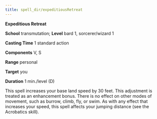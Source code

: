 ```yaml
---
title: spell_dir/expeditiousRetreat
---
```

 **Expeditious Retreat**

**School** transmutation; **Level** bard 1, sorcerer/wizard 1

**Casting Time** 1 standard action

**Components** V, S

**Range** personal

**Target** you

**Duration** 1 min./level (D)

This spell increases your base land speed by 30 feet. This adjustment is treated as an enhancement bonus. There is no effect on other modes of movement, such as burrow, climb, fly, or swim. As with any effect that increases your speed, this spell affects your jumping distance (see the Acrobatics skill).

